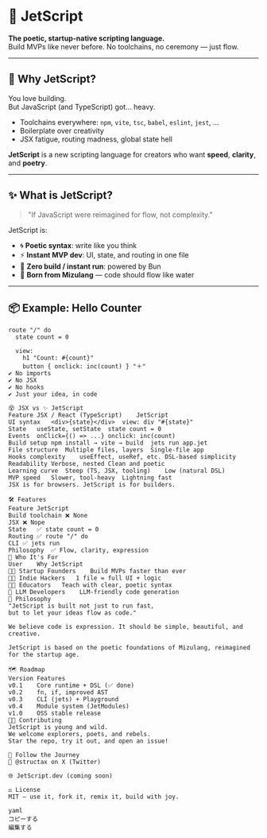 # 🚀 JetScript

**The poetic, startup-native scripting language.**  
Build MVPs like never before. No toolchains, no ceremony — just flow.

---

## 🤯 Why JetScript?

You love building.  
But JavaScript (and TypeScript) got... heavy.

- Toolchains everywhere: `npm`, `vite`, `tsc`, `babel`, `eslint`, `jest`, ...
- Boilerplate over creativity
- JSX fatigue, routing madness, global state hell

**JetScript** is a new scripting language for creators who want **speed**, **clarity**, and **poetry**.

---

## ✨ What is JetScript?

> "If JavaScript were reimagined for flow, not complexity."

JetScript is:

- 🌀 **Poetic syntax**: write like you think
- ⚡️ **Instant MVP dev**: UI, state, and routing in one file
- 🚀 **Zero build / instant run**: powered by Bun
- 🌊 **Born from Mizulang** — code should flow like water

---

## 📦 Example: Hello Counter

```jetscript
route "/" do
  state count = 0

  view:
    h1 "Count: #{count}"
    button { onclick: inc(count) } "＋"
✔️ No imports
✔️ No JSX
✔️ No hooks
✔️ Just your idea, in code

😵 JSX vs ✨ JetScript
Feature	JSX / React (TypeScript)	JetScript
UI syntax	<div>{state}</div>	view: div "#{state}"
State	useState, setState	state count = 0
Events	onClick={() => ...}	onclick: inc(count)
Build setup	npm install → vite → build	jets run app.jet
File structure	Multiple files, layers	Single-file app
Hooks complexity	useEffect, useRef, etc.	DSL-based simplicity
Readability	Verbose, nested	Clean and poetic
Learning curve	Steep (TS, JSX, tooling)	Low (natural DSL)
MVP speed	Slower, tool-heavy	Lightning fast
JSX is for browsers. JetScript is for builders.

🛠 Features
Feature	JetScript
Build toolchain	❌ None
JSX	❌ Nope
State	✅ state count = 0
Routing	✅ route "/" do
CLI	✅ jets run
Philosophy	✅ Flow, clarity, expression
🎯 Who It's For
User	Why JetScript
🧑‍🚀 Startup Founders	Build MVPs faster than ever
🧑‍🎨 Indie Hackers	1 file = full UI + logic
🧑‍🏫 Educators	Teach with clear, poetic syntax
🤖 LLM Developers	LLM-friendly code generation
🌱 Philosophy
"JetScript is built not just to run fast,
but to let your ideas flow as code."

We believe code is expression. It should be simple, beautiful, and creative.

JetScript is based on the poetic foundations of Mizulang, reimagined for the startup age.

🗺 Roadmap
Version	Features
v0.1	Core runtime + DSL (✅ done)
v0.2	fn, if, improved AST
v0.3	CLI (jets) + Playground
v0.4	Module system (JetModules)
v1.0	OSS stable release
🧑‍💻 Contributing
JetScript is young and wild.
We welcome explorers, poets, and rebels.
Star the repo, try it out, and open an issue!

📡 Follow the Journey
🧵 @structax on X (Twitter)

🌐 JetScript.dev (coming soon)

⚖️ License
MIT — use it, fork it, remix it, build with joy.

yaml
コピーする
編集する

